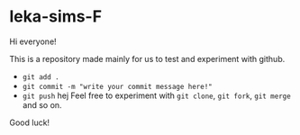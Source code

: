 # leka-sims-F

Hi everyone!

This is a repository made mainly for us to test and experiment with github.

* `git add .`
* `git commit -m "write your commit message here!"`
* `git push`
hej
Feel free to experiment with `git clone`, `git fork`, `git merge` and so on.

Good luck!